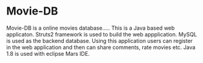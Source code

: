 # Movie-DB

Movie-DB is a online movies database.....
  This is a Java based web applicaton. Struts2 framework is used to build the web appplication. MySQL is used as the backend
database.
Using this application users can register in the web application and then can share comments, rate movies etc.
Java 1.8 is used with eclipse Mars IDE.

